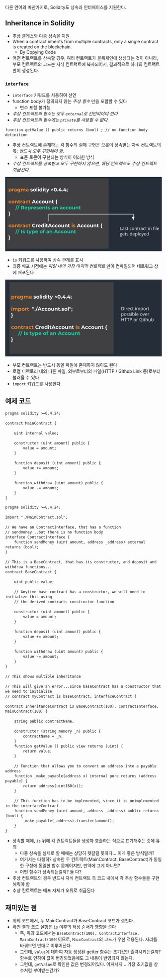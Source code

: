 다른 언어와 마찬가지로, Solidity도 상속과 인터페이스를 지원한다.

## Inheritance in Solidity

- 추상 클래스와 다중 상속을 지원
- When a contract inherits from multiple contracts, only a single contract is created on the blockchain.
  - By Copying Code
- 어떤 컨트랙트를 상속할 경우, 여러 컨트랙트가 블록체인에 생성되는 것이 아니라, 부모 컨트렉트의 코드는 자식 컨트랙트에 복사되어서, 결과적으로 하나의 컨트랙트만이 생성된다.

### `interface`

- `interface` 키워드를 사용하여 선언
- function body가 정의되지 않는 *추상 함수* 만을 포함할 수 있다
  - 변수 포함 불가능
- *추상 컨트랙트의 함수는 모두 `external`로 선언되어야 한다*
- *추상 컨트랙트의 함수에는 `private`를 사용할 수 없다.*

```sol
function getValue () public returns (bool) ; // no function body definition
```

- 추상 컨트랙트에 존재하는 각 함수의 실제 구현은 오롯이 상속받는 자식 컨트랙트의 몫; *반드시 모두 구현해야 함.*
  - 표준 토큰이 구현되는 방식이 이러한 방식
- *추상 컨트랙트를 상속받고 모두 구현하지 않으면, 해당 컨트랙트도 추상 컨트랙트 취급된다.*


![](is-keyword.png)

- `is` 키워드를 사용하여 상속 관계를 표시
- 최종 배포 시점에는 *파일 내의 가장 마지막 컨트랙트* 만이 컴파일되어 네트워크 상에 배포된다

![](import-contract.png)

- 부모 컨트랙트는 반드시 동일 파일에 존재하지 않아도 된다
- 로컬 디렉토리 내의 다른 파일, 외부로부터의 파일(HTTP / Github Link 등)로부터 불러올 수 있다
- `import` 키워드를 사용한다

## 예제 코드

```sol
pragma solidity >=0.4.24;

contract MainContract {

    uint internal value;

    constructor (uint amount) public {
        value = amount;
    }

    function deposit (uint amount) public {
        value += amount;
    }

    function withdraw (uint amount) public {
        value -= amount;
    }
}
```

```sol
pragma solidity >=0.4.24;

import "./MainContract.sol";

// We have an ContractInterface, that has a function
// sendmoney...but there is no function body
interface ContractInterface {
    function sendMoney (uint amount, address _address) external returns (bool);
}

// This is a BaseContract, that has its constructor, and deposit and withdraw functions...
contract BaseContract {

    uint public value;

    // Anytime base contract has a constructor, we will need to initialize this using
    // the derived contracts constructor function

    constructor (uint amount) public {
        value = amount;
    }

    function deposit (uint amount) public {
        value += amount;
    }

    function withdraw (uint amount) public {
        value -= amount;
    }
}

// This shows multiple inheritance

// This will give an error...since baseContract has a constructor that we need to initialize
// contract myContract is baseContract, interfaceContract {

contract InheritanceContract is BaseContract(100), ContractInterface, MainContract(100) {

    string public contractName;

    constructor (string memory _n) public {
        contractName = _n;
    }
    function getValue () public view returns (uint) {
        return value;
    }

    // Function that allows you to convert an address into a payable address
    function _make_payable(address x) internal pure returns (address payable) {
        return address(uint160(x));
    }

    // This function has to be implemented, since it is unimplemented in the interfaceContract
    function sendMoney (uint amount, address _address) public returns (bool) {
        _make_payable(_address).transfer(amount);
    }
}
```

- 상속할 때에, `is` 뒤에 각 컨트랙트들을 생성자 호출하는 식으로 표기해주는 것에 유의
  - 다중 상속을 실제로 할 때에는 상당히 헷갈릴 듯하다... 이게 좋은 방식일까?
  - 여기서는 다행히? 상속한 두 컨트랙트(MainContract, BaseContract)가 동일한 구성에 동일한 함수 몸체이지만, 만약에 그게 아니면?
  - 어떤 함수가 상속되는걸까? 둘 다?
- 추상 컨트랙트의 경우 반드시 자식 컨트랙트 측 코드 내에서 각 추상 함수들을 구현해줘야 함
- 추상 컨트랙트는 배포 자체가 오류로 취급된다

## 재미있는 점

- 위의 코드에서, 두 MainContract가 BaseContract 코드가 겹친다.
- 확인 결과 코드 실행은 `is` 이후의 작성 순서가 영향을 준다
  - 즉, 위의 코드에서는 `BaseContract(100), ContractInterface, MainContract(100)`이므로, `MainContract`의 코드가 우선 적용된다. 자리를 바꿔보면 반대로 이루어진다.
  - 그런데, `value`에 대하여 자동 생성된 getter 함수는 초기값만 출력시키는걸까? 함수로 인하여 값이 변경되었음에도 그 내용이 반영되지 않는다.
  - 그런데, `getValue`로 확인한 값은 변경되어있다. 어째서지... 가장 초기값을 상수처럼 부여받는건가?
